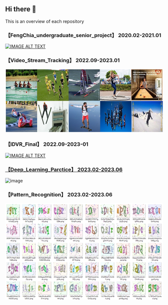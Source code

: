 ## Hi there 👋  
This is an overview of each repository

### 【FengChia_undergraduate_senior_project】 2020.02-2021.01  
[![IMAGE ALT TEXT](http://img.youtube.com/vi/KTuyV5Hgyy8/0.jpg)](https://www.youtube.com/watch?v=KTuyV5Hgyy8 "full game")

### 【Video_Stream_Tracking】 2022.09-2023.01  
![image](https://github.com/Kun-Yao/VideoStreamTracking/blob/main/HW1_311551170/dataset.png)

### 【IDVR_Final】 2022.09-2023-01  
[![IMAGE ALT TEXT](http://img.youtube.com/vi/MnOrTQvB7gk/0.jpg)](https://www.youtube.com/watch?v=MnOrTQvB7gk "IDVR Team3")

### [【Deep_Learning_Parctice】 2023.02-2023.06  ](https://github.com/Kun-Yao/Deep_Learning_Parctice)
![image](https://github.com/Kun-Yao/Deep_Learning_Parctice/blob/main/DLP_LAB6_311551170_%E6%9E%97%E7%90%A8%E5%A0%AF/2023-10-08%2021-38-27.gif)

### 【Pattern_Recognition】 2023.02-2023.06  
![image](https://github.com/Kun-Yao/PatternRecognition/blob/main/Final/images.png)

<!--
**Kun-Yao/Kun-Yao** is a ✨ _special_ ✨ repository because its `README.md` (this file) appears on your GitHub profile.

Here are some ideas to get you started:

- 🔭 I’m currently working on ...
- 🌱 I’m currently learning ...
- 👯 I’m looking to collaborate on ...
- 🤔 I’m looking for help with ...
- 💬 Ask me about ...
- 📫 How to reach me: ...
- 😄 Pronouns: ...
- ⚡ Fun fact: ...
-->
